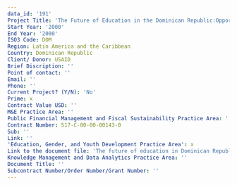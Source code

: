 ```yaml
---
data_id: '191'
Project Title: 'The Future of Education in the Dominican Republic:Opportunities and Challenges'
Start Year: '2000'
End Year: '2000'
ISO3 Code: DOM
Region: Latin America and the Caribbean
Country: Dominican Republic
Client/ Donor: USAID
Brief Discription: ''
Point of contact: ''
Email: ''
Phone: ''
Current Project? (Y/N): 'No'
Prime: x
Contract Value USD: ''
M&E Practice Area: ''
Public Financial Management and Fiscal Sustainability Practice Area: ''
Contract Number: 517-C-00-00-00143-0
Sub: ''
Link: ''
'Education, Gender, and Youth Development Practice Area': x
Link to the document file: 'The future of education in Dominican Republic : opportunities and challenges'
Knowledge Management and Data Analytics Practice Area: ''
Document Title: ''
Subcontract Number/Order Number/Grant Number: ''
---
```

